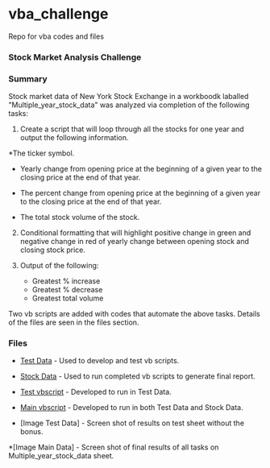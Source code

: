 # vba_challenge
Repo for vba codes and files

### Stock Market Analysis Challenge

### Summary

Stock market data of New York Stock Exchange in a workboodk laballed "Multiple_year_stock_data" was analyzed via completion of the following tasks:

 1. Create a script that will loop through all the stocks for one year and output the following information.

  *The ticker symbol.

  * Yearly change from opening price at the beginning of a given year to the closing price at the end of that year.

  * The percent change from opening price at the beginning of a given year to the closing price at the end of that year.

  * The total stock volume of the stock.

 2. Conditional formatting that will highlight positive change in green and negative change in red of yearly change between opening stock and closing stock price.
 
 3. Output of the following:
    * Greatest % increase
	* Greatest % decrease
	* Greatest total volume
 
 Two vb scripts are added with codes that automate the above tasks. Details of the files are seen in the files section.

### Files

* [Test Data](alphabetical_testing.xlsx) - Used to develop and test vb scripts.

* [Stock Data](Multiple_year_stock_data.xlsx) - Used to run completed vb scripts to generate final report.

* [Test vbscript](alphabet_test_1.vbscript) - Developed to run in Test Data.

* [Main vbscript](alphabetical_testing_1.vbscript) - Developed to run in both Test Data and Stock Data.

* [Image Test Data] - Screen shot of results on test sheet without the bonus.

*[Image Main Data] - Screen shot of final results of all tasks on Multiple_year_stock_data sheet.



